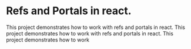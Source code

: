 # Refs and Portals in react.

This project demonstrates how to work with refs and portals in react.
This project demonstrates how to work with refs and portals in react.
This project demonstrates how to work 